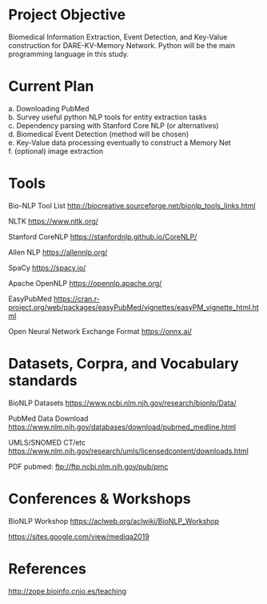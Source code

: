 # Project Objective

Biomedical Information Extraction, Event Detection, and Key-Value construction for DARE-KV-Memory Network. Python will be the main programming language in this study.

# Current Plan

a. Downloading PubMed <br/>
b. Survey useful python NLP tools for entity extraction tasks <br/>
c. Dependency parsing with Stanford Core NLP (or alternatives) <br/>
d. Biomedical Event Detection (method will be chosen) <br/>
e. Key-Value data processing eventually to construct a Memory Net <br/>
f. (optional) image extraction

# Tools
Bio-NLP Tool List
http://biocreative.sourceforge.net/bionlp_tools_links.html

NLTK
https://www.nltk.org/

Stanford CoreNLP
https://stanfordnlp.github.io/CoreNLP/

Allen NLP
https://allennlp.org/

SpaCy
https://spacy.io/

Apache OpenNLP
https://opennlp.apache.org/

EasyPubMed
https://cran.r-project.org/web/packages/easyPubMed/vignettes/easyPM_vignette_html.html

Open Neural Network Exchange Format
https://onnx.ai/


# Datasets, Corpra, and Vocabulary standards

BioNLP Datasets
https://www.ncbi.nlm.nih.gov/research/bionlp/Data/

PubMed Data Download
https://www.nlm.nih.gov/databases/download/pubmed_medline.html

UMLS/SNOMED CT/etc
https://www.nlm.nih.gov/research/umls/licensedcontent/downloads.html

PDF pubmed:
ftp://ftp.ncbi.nlm.nih.gov/pub/pmc

# Conferences & Workshops

BioNLP Workshop
https://aclweb.org/aclwiki/BioNLP_Workshop

https://sites.google.com/view/mediqa2019


# References

http://zope.bioinfo.cnio.es/teaching
